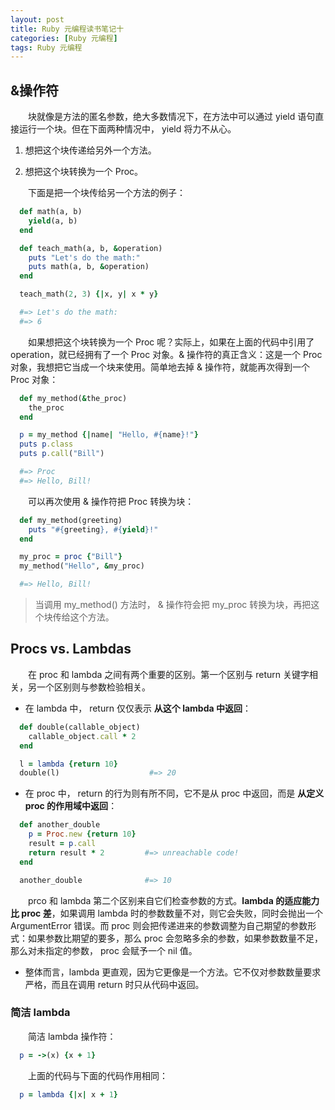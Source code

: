 ```yaml
---
layout: post
title: Ruby 元编程读书笔记十
categories: [Ruby 元编程]
tags: Ruby 元编程
---
```


## &操作符

&emsp;&emsp;块就像是方法的匿名参数，绝大多数情况下，在方法中可以通过 yield 语句直接运行一个块。但在下面两种情况中， yield 将力不从心。

1. 想把这个块传递给另外一个方法。

2. 想把这个块转换为一个 Proc。

&emsp;&emsp;下面是把一个块传给另一个方法的例子：
```ruby
  def math(a, b)
    yield(a, b)
  end

  def teach_math(a, b, &operation)
    puts "Let's do the math:"
    puts math(a, b, &operation)
  end

  teach_math(2, 3) {|x, y| x * y}

  #=> Let's do the math:
  #=> 6
```
&emsp;&emsp;如果想把这个块转换为一个 Proc 呢？实际上，如果在上面的代码中引用了 operation，就已经拥有了一个 Proc 对象。& 操作符的真正含义：这是一个 Proc 对象，我想把它当成一个块来使用。简单地去掉 & 操作符，就能再次得到一个 Proc 对象：
```ruby
  def my_method(&the_proc)
    the_proc
  end

  p = my_method {|name| "Hello, #{name}!"}
  puts p.class
  puts p.call("Bill")

  #=> Proc
  #=> Hello, Bill!
```
&emsp;&emsp;可以再次使用 & 操作符把 Proc 转换为块：
```ruby
  def my_method(greeting)
    puts "#{greeting}, #{yield}!"
  end

  my_proc = proc {"Bill"}
  my_method("Hello", &my_proc)

  #=> Hello, Bill!
```
>当调用 my_method() 方法时， & 操作符会把 my_proc 转换为块，再把这个块传给这个方法。

## Procs vs. Lambdas

&emsp;&emsp;在 proc 和 lambda 之间有两个重要的区别。第一个区别与 return 关键字相关，另一个区别则与参数检验相关。

* 在 lambda 中， return 仅仅表示 **从这个 lambda 中返回**：
```ruby
  def double(callable_object)
    callable_object.call * 2
  end

  l = lambda {return 10}
  double(l)                    #=> 20
```

* 在 proc 中， return 的行为则有所不同，它不是从 proc 中返回，而是 **从定义 proc 的作用域中返回**：
```ruby
  def another_double
    p = Proc.new {return 10}
    result = p.call
    return result * 2         #=> unreachable code!
  end

  another_double              #=> 10
```

&emsp;&emsp;prco 和 lambda 第二个区别来自它们检查参数的方式。**lambda 的适应能力比 proc 差**，如果调用 lambda 时的参数数量不对，则它会失败，同时会抛出一个 ArgumentError 错误。而 proc 则会把传递进来的参数调整为自己期望的参数形式：如果参数比期望的要多，那么 proc 会忽略多余的参数，如果参数数量不足，那么对未指定的参数， proc 会赋予一个 nil 值。

* 整体而言，lambda 更直观，因为它更像是一个方法。它不仅对参数数量要求严格，而且在调用 return 时只从代码中返回。

### 简洁 lambda
&emsp;&emsp;简洁 lambda 操作符：
```ruby
  p = ->(x) {x + 1}
```
&emsp;&emsp;上面的代码与下面的代码作用相同：
```ruby
  p = lambda {|x| x + 1}
```
